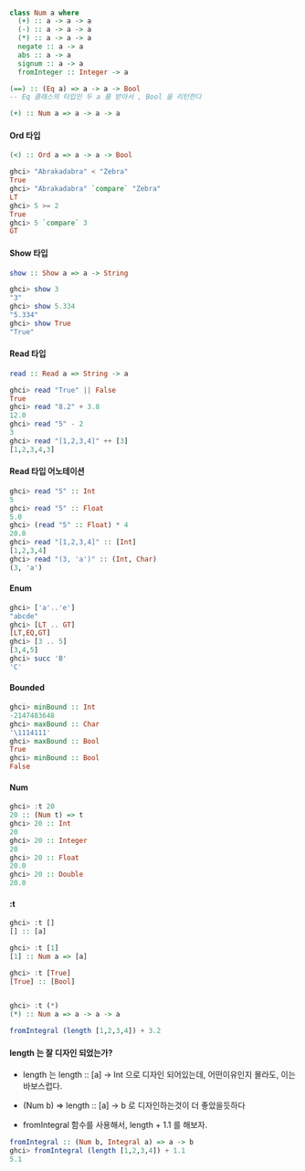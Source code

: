####

```hs
class Num a where
  (+) :: a -> a -> a
  (-) :: a -> a -> a
  (*) :: a -> a -> a
  negate :: a -> a
  abs :: a -> a
  signum :: a -> a
  fromInteger :: Integer -> a
```

```haskell
(==) :: (Eq a) => a -> a -> Bool
-- Eq 클래스의 타입인 두 a 를 받아서 , Bool 을 리턴한다

(+) :: Num a => a -> a -> a
```

#### Ord 타입

```haskell
(<) :: Ord a => a -> a -> Bool

ghci> "Abrakadabra" < "Zebra"
True
ghci> "Abrakadabra" `compare` "Zebra"
LT
ghci> 5 >= 2
True
ghci> 5 `compare` 3
GT
```

#### Show 타입

```haskell
show :: Show a => a -> String

ghci> show 3
"3"
ghci> show 5.334
"5.334"
ghci> show True
"True"
```

#### Read 타입

```haskell
read :: Read a => String -> a

ghci> read "True" || False
True
ghci> read "8.2" + 3.8
12.0
ghci> read "5" - 2
3
ghci> read "[1,2,3,4]" ++ [3]
[1,2,3,4,3]

```

#### Read 타입 어노테이션

```hs
ghci> read "5" :: Int
5
ghci> read "5" :: Float
5.0
ghci> (read "5" :: Float) * 4
20.0
ghci> read "[1,2,3,4]" :: [Int]
[1,2,3,4]
ghci> read "(3, 'a')" :: (Int, Char)
(3, 'a')
```

#### Enum

```hs
ghci> ['a'..'e']
"abcde"
ghci> [LT .. GT]
[LT,EQ,GT]
ghci> [3 .. 5]
[3,4,5]
ghci> succ 'B'
'C'
```

#### Bounded

```hs
ghci> minBound :: Int
-2147483648
ghci> maxBound :: Char
'\1114111'
ghci> maxBound :: Bool
True
ghci> minBound :: Bool
False
```

#### Num

```hs
ghci> :t 20
20 :: (Num t) => t
ghci> 20 :: Int
20
ghci> 20 :: Integer
20
ghci> 20 :: Float
20.0
ghci> 20 :: Double
20.0

```

#### :t

```hs
ghci> :t []
[] :: [a]

ghci> :t [1]
[1] :: Num a => [a]

ghci> :t [True]
[True] :: [Bool]


ghci> :t (*)
(*) :: Num a => a -> a -> a

fromIntegral (length [1,2,3,4]) + 3.2
```

#### length 는 잘 디자인 되었는가?

- length 는 length :: [a] -> Int 으로 디자인 되어있는데,
  어떤이유인지 몰라도, 이는 바보스럽다.

- (Num b) => length :: [a] -> b 로 디자인하는것이 더 좋았을듯하다
- fromIntegral 함수를 사용해서, length + 1.1 를 해보자.

```hs
fromIntegral :: (Num b, Integral a) => a -> b
ghci> fromIntegral (length [1,2,3,4]) + 1.1
5.1
```
